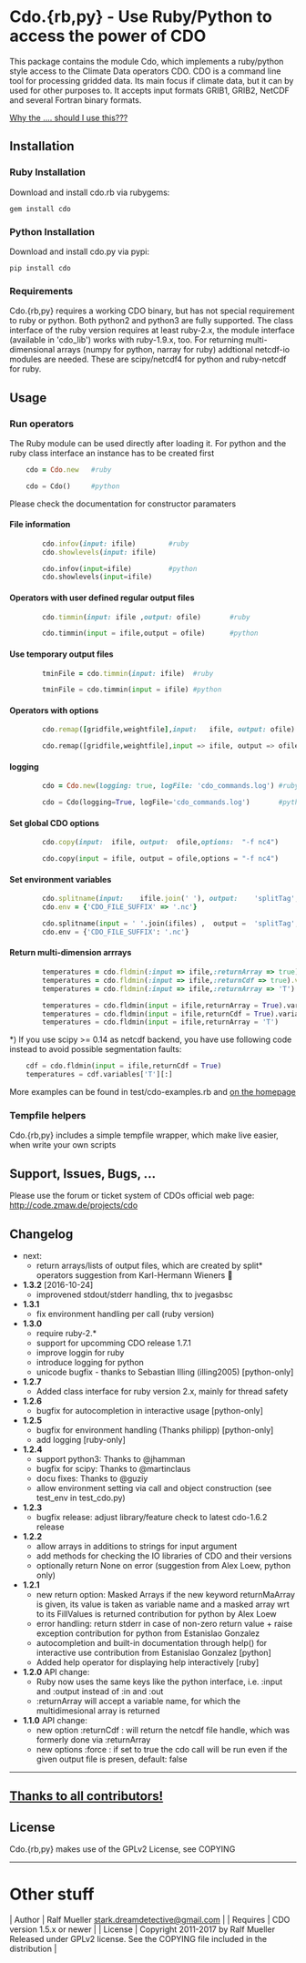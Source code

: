 # Cdo.{rb,py} - Use Ruby/Python to access the power of CDO

This package contains the module Cdo, which implements a ruby/python style
access to the Climate Data operators CDO. CDO is a command line tool for
processing gridded data. Its main focus if climate data, but it can by used
for other purposes to. It accepts input formats GRIB1, GRIB2, NetCDF and
several Fortran binary formats.

[Why the .... should I use this???](https://code.zmaw.de/projects/cdo/wiki/Cdo%7Brbpy%7D#Why-the-)

## Installation

### Ruby Installation

Download and install cdo.rb via rubygems:

    gem install cdo

### Python Installation

Download and install cdo.py via pypi:

    pip install cdo

### Requirements

Cdo.{rb,py} requires a working CDO binary, but has not special requirement to
ruby or python. Both python2 and python3 are fully supported. The class
interface of the ruby version requires at least ruby-2.x, the module interface
(available in 'cdo_lib') works with ruby-1.9.x, too. For returning
multi-dimensional arrays (numpy for python, narray for ruby) addtional
netcdf-io modules are needed. These are scipy/netcdf4 for python and
ruby-netcdf for ruby.

## Usage

### Run operators

The Ruby module can be used directly after loading it. For python and the ruby
class interface an instance has to be created first

```ruby
    cdo = Cdo.new   #ruby
```
```python
    cdo = Cdo()     #python
```

Please check the documentation for constructor paramaters

#### File information
```ruby
        cdo.infov(input: ifile)        #ruby
        cdo.showlevels(input: ifile)

```
```python
        cdo.infov(input=ifile)         #python
        cdo.showlevels(input=ifile)
```

#### Operators with user defined regular output files
```ruby
        cdo.timmin(input: ifile ,output: ofile)       #ruby
```
```python
        cdo.timmin(input = ifile,output = ofile)      #python
```

#### Use temporary output files
```ruby
        tminFile = cdo.timmin(input: ifile)  #ruby
```
```python
        tminFile = cdo.timmin(input = ifile) #python
```

#### Operators with options
```ruby
        cdo.remap([gridfile,weightfile],input:   ifile, output: ofile)   #ruby
```
```python
        cdo.remap([gridfile,weightfile],input => ifile, output => ofile) #python
```

#### logging
```ruby
        cdo = Cdo.new(logging: true, logFile: 'cdo_commands.log') #ruby
```
```python
        cdo = Cdo(logging=True, logFile='cdo_commands.log')       #python
```

#### Set global CDO options
```ruby
        cdo.copy(input:  ifile, output:  ofile,options:  "-f nc4")     #ruby
```
```python
        cdo.copy(input = ifile, output = ofile,options = "-f nc4")     #python
```

#### Set environment variables
```ruby
        cdo.splitname(input:    ifile.join(' '), output:    'splitTag',env: {'CDO_FILE_SUFFIX' => '.nc'}) #or
        cdo.env = {'CDO_FILE_SUFFIX' => '.nc'}
```
```python
        cdo.splitname(input = ' '.join(ifiles) ,  output =  'splitTag', env={"CDO_FILE_SUFFIX": ".nc"})   #or
        cdo.env = {'CDO_FILE_SUFFIX': '.nc'}
```

#### Return multi-dimension arrrays
```ruby
        temperatures = cdo.fldmin(:input => ifile,:returnArray => true).var('T').get   (rb, version < 1.2.0)
        temperatures = cdo.fldmin(:input => ifile,:returnCdf => true).var('T').get    (rb, version >= 1.2.0)
        temperatures = cdo.fldmin(:input => ifile,:returnArray => 'T')                (rb, version >= 1.2.0)
```
```python
        temperatures = cdo.fldmin(input = ifile,returnArray = True).variables['T'][:] (py, version < 1.2.0)
        temperatures = cdo.fldmin(input = ifile,returnCdf = True).variables['T'][:]   (py, version >= 1.2.0)
        temperatures = cdo.fldmin(input = ifile,returnArray = 'T')                   (py, version >= 1.2.0)
```

*) If you use scipy >= 0.14 as netcdf backend, you have use following code
instead to avoid possible segmentation faults:
```python
    cdf = cdo.fldmin(input = ifile,returnCdf = True)
    temperatures = cdf.variables['T'][:]
```
More examples can be found in test/cdo-examples.rb and [on the homepage](https://code.zmaw.de/projects/cdo/wiki/Cdo%7Brbpy%7D)

### Tempfile helpers

Cdo.{rb,py} includes a simple tempfile wrapper, which make live easier, when
write your own scripts

## Support, Issues, Bugs, ...

Please use the forum or ticket system of CDOs official web page:
http://code.zmaw.de/projects/cdo

## Changelog
* next:
  - return arrays/lists of output files, which are created by split* operators suggestion from Karl-Hermann Wieners :ocean:
* **1.3.2** [2016-10-24]
  - improvened stdout/stderr handling, thx to jvegasbsc
* **1.3.1**
  - fix environment handling per call (ruby version)
* **1.3.0**
  - require ruby-2.*
  - support for upcomming CDO release 1.7.1
  - improve loggin for ruby
  - introduce logging for python
  - unicode bugfix - thanks to Sebastian Illing (illing2005) [python-only]
* **1.2.7**
  - Added class interface for ruby version 2.x, mainly for thread safety
* **1.2.6**
  - bugfix for autocompletion in interactive usage [python-only]
* **1.2.5**
  - bugfix for environment handling (Thanks philipp) [python-only]
  - add logging [ruby-only]
* **1.2.4**
  - support python3: Thanks to @jhamman
  - bugfix for scipy: Thanks to @martinclaus
  - docu fixes: Thanks to @guziy
  - allow environment setting via call and object construction (see test_env in test_cdo.py)
* **1.2.3**
  - bugfix release: adjust library/feature check to latest cdo-1.6.2  release
* **1.2.2**
  - allow arrays in additions to strings for input argument
  - add methods for checking the IO libraries of CDO and their versions
  - optionally return None on error (suggestion from Alex Loew, python only)
* **1.2.1**
  - new return option: Masked Arrays
    if the new keyword returnMaArray is given, its value is taken as variable
    name and a masked array wrt to its FillValues is returned
    contribution for python by Alex Loew
  - error handling: return stderr in case of non-zero return value + raise exception
    contribution for python from Estanislao Gonzalez
  - autocompletion and built-in documentation through help() for interactive use
    contribution from Estanislao Gonzalez [python]
  - Added help operator for displaying help interactively [ruby]
* **1.2.0** API change:
  - Ruby now uses the same keys like the python interface, i.e. :input and :output
    instead of :in and :out
  - :returnArray will accept a variable name, for which the multidimesional
    array is returned
* **1.1.0** API change:
  - new option :returnCdf : will return the netcdf file handle, which was formerly
    done via :returnArray
  - new options :force : if set to true the cdo call will be run even if the given
    output file is presen, default: false

---

## [Thanks to all contributors!](https://github.com/Try2Code/cdo-bindings/graphs/contributors)

## License

Cdo.{rb,py} makes use of the GPLv2 License, see COPYING

---

# Other stuff

| Author | Ralf Mueller <stark.dreamdetective@gmail.com> |
| Requires | CDO version 1.5.x or newer |
| License | Copyright 2011-2017 by Ralf Mueller Released under GPLv2 license.  See the COPYING file included in the distribution |
